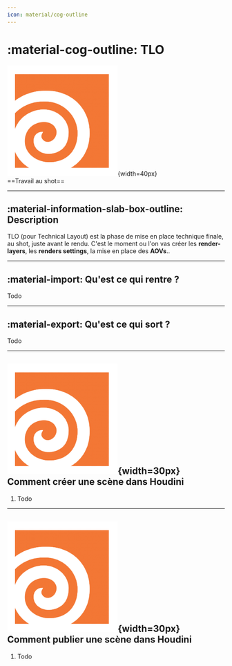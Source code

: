```yaml
---
icon: material/cog-outline
---
```

# :material-cog-outline: TLO

![Houdini_icon](../assets/icons/houdini.png){width=40px}
<br>
==Travail au shot==

------

## :material-information-slab-box-outline: Description

TLO (pour Technical Layout) est la phase de mise en place technique finale, au shot, juste avant le rendu. C'est le moment ou l'on vas créer les **render-layers**, les **renders settings**, la mise en place des **AOVs**..

------

## :material-import: Qu'est ce qui rentre ?

Todo

------

## :material-export: Qu'est ce qui sort ?

Todo

------

## ![Houdini_icon](../assets/icons/houdini.png){width=30px} Comment créer une scène dans Houdini

1. Todo

------

## ![Houdini_icon](../assets/icons/houdini.png){width=30px} Comment publier une scène dans Houdini

1. Todo

